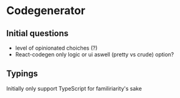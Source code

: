 # Codegenerator

## Initial questions

- level of opinionated choiches (?)
- React-codegen only logic or ui aswell (pretty vs crude) option?

## Typings

Initially only support TypeScript for familiriarity's sake
